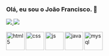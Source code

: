 ### Olá, eu sou o João Francisco. 👋

<div>
  <a href="https://github.com/jffcm">
  <img heigth="180em" src="https://github-readme-stats.vercel.app/api?username=jffcm&show_icons=true&theme=dracula"/>
  <img heigth="180em" src="https://github-readme-stats.vercel.app/api/top-langs/?username=jffcm&hide_progress=true&theme=dracula"/>
</div>
<div style="display: inline_block"><br/>
<img align="left" alt="html5" height="50" width="50" src="https://cdn.jsdelivr.net/gh/devicons/devicon/icons/html5/html5-original.svg">
<img align="left" alt="css" height="50" width="50" src="https://cdn.jsdelivr.net/gh/devicons/devicon/icons/css3/css3-original.svg">
<img align="left" alt="js" height="50" width="50" src="https://cdn.jsdelivr.net/gh/devicons/devicon/icons/javascript/javascript-original.svg">
<img align="left" alt="java" height="50" width="50" src="https://cdn.jsdelivr.net/gh/devicons/devicon/icons/java/java-original.svg">
<img align="left" alt="mysql" height="50" width="50" src="https://cdn.jsdelivr.net/gh/devicons/devicon/icons/mysql/mysql-original.svg">
</div>
